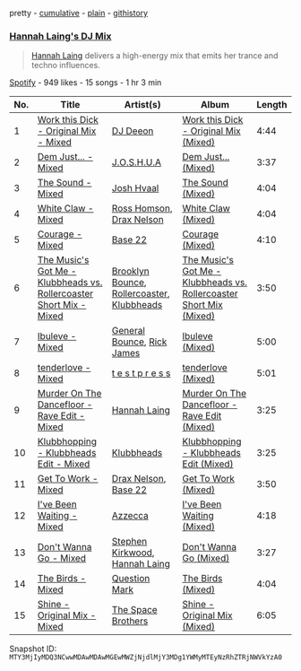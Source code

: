 pretty - [cumulative](/playlists/cumulative/37i9dQZF1DXdIfKnZu3eDU.md) - [plain](/playlists/plain/37i9dQZF1DXdIfKnZu3eDU) - [githistory](https://github.githistory.xyz/mackorone/spotify-playlist-archive/blob/main/playlists/plain/37i9dQZF1DXdIfKnZu3eDU)

### [Hannah Laing's DJ Mix](https://open.spotify.com/playlist/37i9dQZF1DXdIfKnZu3eDU)

> <a href="spotify:artist:1QEd635szhierW6gzRiS1o">Hannah Laing</a> delivers a high\-energy mix that emits her trance and techno influences.

[Spotify](https://open.spotify.com/user/spotify) - 949 likes - 15 songs - 1 hr 3 min

| No. | Title | Artist(s) | Album | Length |
|---|---|---|---|---|
| 1 | [Work this Dick \- Original Mix \- Mixed](https://open.spotify.com/track/2u9sIRO42nyeIi13qi97sR) | [DJ Deeon](https://open.spotify.com/artist/5wY9R35VmZOg7NxQvKJXdH) | [Work this Dick \- Original Mix \(Mixed\)](https://open.spotify.com/album/5UfoaY40KlJ9bLjuOd9JVf) | 4:44 |
| 2 | [Dem Just..\. \- Mixed](https://open.spotify.com/track/7wzxNMgvhMqWjSBijazv21) | [J.O.S.H.U.A](https://open.spotify.com/artist/5KfmpiHjpiuioMiGZrG5UI) | [Dem Just..\. \(Mixed\)](https://open.spotify.com/album/0gPfnrY31sBvK8dxXB34eV) | 3:37 |
| 3 | [The Sound \- Mixed](https://open.spotify.com/track/0NoJYtVIMGrTYYsdzJD0Ff) | [Josh Hvaal](https://open.spotify.com/artist/2PgkUTvQC1o1ybSkoJ1axn) | [The Sound \(Mixed\)](https://open.spotify.com/album/3plTiDbwPUjaUBzHiDn71k) | 4:04 |
| 4 | [White Claw \- Mixed](https://open.spotify.com/track/5HU3RJxbRzRf2OjxxBITPa) | [Ross Homson](https://open.spotify.com/artist/1Ju1dQvlmVArB0dZ4XNbev), [Drax Nelson](https://open.spotify.com/artist/4FqzXwtV1i251Pl8aIoaQO) | [White Claw \(Mixed\)](https://open.spotify.com/album/0soRl8DuzFtDGK12YIBJwX) | 4:04 |
| 5 | [Courage \- Mixed](https://open.spotify.com/track/2XmMfPEnLQGfamBHoHNnJb) | [Base 22](https://open.spotify.com/artist/7k50lPPKLkbKIpYAGKaOxc) | [Courage \(Mixed\)](https://open.spotify.com/album/5uBuoPZ340aHSHGRbqNcFS) | 4:10 |
| 6 | [The Music's Got Me \- Klubbheads vs\. Rollercoaster Short Mix \- Mixed](https://open.spotify.com/track/2mgcvLHSLLDcALqrozAmlg) | [Brooklyn Bounce](https://open.spotify.com/artist/6vdgAccr11YvDg9pEj6gOZ), [Rollercoaster](https://open.spotify.com/artist/6znlp6eyARykI2zjw8HSxM), [Klubbheads](https://open.spotify.com/artist/2j9KNQNo5B2mQ1isoa0eIe) | [The Music's Got Me \- Klubbheads vs\. Rollercoaster Short Mix \(Mixed\)](https://open.spotify.com/album/607pNFhhU9YQEDaxAafdUb) | 3:50 |
| 7 | [Ibuleve \- Mixed](https://open.spotify.com/track/6WxsPx5sTx3N8JqJMNWW32) | [General Bounce](https://open.spotify.com/artist/1NLAHihikChxVp5SBVNZeK), [Rick James](https://open.spotify.com/artist/0FrpdcVlJQqibaz5HfBUrL) | [Ibuleve \(Mixed\)](https://open.spotify.com/album/3T6ftaAaQRraSBIEx1uiE4) | 5:00 |
| 8 | [tenderlove \- Mixed](https://open.spotify.com/track/77uE9wtXmjLJkFCuNpUlVF) | [t e s t p r e s s](https://open.spotify.com/artist/4udW3rcRXEmwm706eR5h8u) | [tenderlove \(Mixed\)](https://open.spotify.com/album/2lo09pEuWIU8xFLiYVJUqq) | 5:01 |
| 9 | [Murder On The Dancefloor \- Rave Edit \- Mixed](https://open.spotify.com/track/1k14ZTJgvCKeF7pibJdNFX) | [Hannah Laing](https://open.spotify.com/artist/1QEd635szhierW6gzRiS1o) | [Murder On The Dancefloor \- Rave Edit \(Mixed\)](https://open.spotify.com/album/5Y8yAB1Y2XkFLmnME1Ww1d) | 3:25 |
| 10 | [Klubbhopping \- Klubbheads Edit \- Mixed](https://open.spotify.com/track/5XHGgUv86kL9G8EDfhjNSg) | [Klubbheads](https://open.spotify.com/artist/2j9KNQNo5B2mQ1isoa0eIe) | [Klubbhopping \- Klubbheads Edit \(Mixed\)](https://open.spotify.com/album/1whF4thL0TxLotdoPNLp4c) | 3:25 |
| 11 | [Get To Work \- Mixed](https://open.spotify.com/track/0kaSi72G6QsrfogKwVVxwY) | [Drax Nelson](https://open.spotify.com/artist/4FqzXwtV1i251Pl8aIoaQO), [Base 22](https://open.spotify.com/artist/7k50lPPKLkbKIpYAGKaOxc) | [Get To Work \(Mixed\)](https://open.spotify.com/album/2qKIbKINFTj2d0mwhxcCNW) | 3:50 |
| 12 | [I've Been Waiting \- Mixed](https://open.spotify.com/track/1ZO3OAUaqssC3YlBTL9fwc) | [Azzecca](https://open.spotify.com/artist/2k5DY2QDU3kBi5DX7OQlWj) | [I've Been Waiting \(Mixed\)](https://open.spotify.com/album/4HjcgXmDLSqcAJkyLQ2E9d) | 4:18 |
| 13 | [Don't Wanna Go \- Mixed](https://open.spotify.com/track/3rS9o1hYnkmFffwsL5fyBN) | [Stephen Kirkwood](https://open.spotify.com/artist/2B3Vmzyhy4QFnY02UKyMi5), [Hannah Laing](https://open.spotify.com/artist/1QEd635szhierW6gzRiS1o) | [Don't Wanna Go \(Mixed\)](https://open.spotify.com/album/2jwO9OxiCRXAzyVD2uHvAl) | 3:27 |
| 14 | [The Birds \- Mixed](https://open.spotify.com/track/3lUSt9VK7Q5Ou2G56Wytxc) | [Question Mark](https://open.spotify.com/artist/41REvYlvUU3FCP5f65Jllh) | [The Birds \(Mixed\)](https://open.spotify.com/album/1Iyanm8lh5AmNwi6QqcVA4) | 4:04 |
| 15 | [Shine \- Original Mix \- Mixed](https://open.spotify.com/track/2p3gNuIqSiPBtmmw0hW6Pa) | [The Space Brothers](https://open.spotify.com/artist/4nb1tQbYZYqvr50cdTqek5) | [Shine \- Original Mix \(Mixed\)](https://open.spotify.com/album/7zn9j02IBK8gVw4A3lSwuA) | 6:05 |

Snapshot ID: `MTY3MjIyMDQ3NCwwMDAwMDAwMGEwMWZjNjdlMjY3MDg1YWMyMTEyNzRhZTRjNWVkYzA0`

